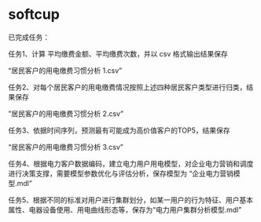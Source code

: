 # softcup
已完成任务：

任务1、计算 平均缴费金额、平均缴费次数，并以 csv 格式输出结果保存

“居民客户的用电缴费习惯分析 1.csv”

任务2、对每个居民客户的用电缴费情况按照上述四种居民客户类型进行归类，结果保存

”居民客户的用电缴费习惯分析 2.csv”

任务3、依据时间序列，预测最有可能成为高价值客户的TOP5，结果保存

“居民客户的用电缴费习惯分析 3.csv”

任务4、根据电力客户数据编码，建立电力用户用电模型，对企业电力营销和调度进行决策支撑，需要模型参数优化与评估分析，保存模型为 “企业电力营销模型.mdl”

任务5、根据不同的标准对用户进行集群划分，如某一用户的行为特征、用户基本属性、电器设备使用、用电曲线形态等，保存为“电力用户集群分析模型.mdl”
